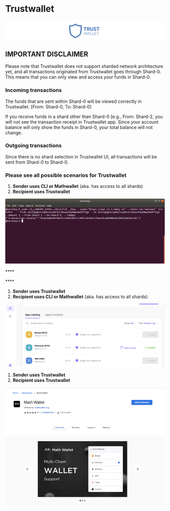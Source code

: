 # Trustwallet

![](../.gitbook/assets/screen-shot-2020-01-15-at-8.42.26-am.png)

## IMPORTANT DISCLAIMER

Please note that Trustwallet does not support sharded network architecture yet, and all transactions originated from Trustwallet goes through Shard-0. This means that you can only view and access your funds in Shard-0. 

### Incoming transactions

The funds that are sent within Shard-0 will be viewed correctly in Trustwallet. \[From: Shard-0, To: Shard-0\]

If you receive funds in a shard other than Shard-0 \[e.g., From: Shard-2, you will not see the transaction receipt in Trustwallet app. Since your account balance will only show the funds in Shard-0, your total balance will not change. 

### Outgoing transactions

Since there is no shard selection in Trustwallet UI, all transactions will be sent from Shard-0 to Shard-0. 



### **Please see all possible scenarios for Trustwallet**

1. **Sender uses CLI or Mathwallet** \(aka. has access to all shards\)
2. **Recipient uses Trustwallet**

![](../.gitbook/assets/image%20%2815%29.png)

\*\*\*\*

\*\*\*\*

1. **Sender uses Trustwallet**
2. **Recipient uses CLI or Mathwallet** \(aka. has access to all shards\)

![](../.gitbook/assets/image%20%2851%29.png)





1. **Sender uses Trustwallet**
2. **Recipient uses Trustwallet**

![](../.gitbook/assets/image%20%2838%29.png)

